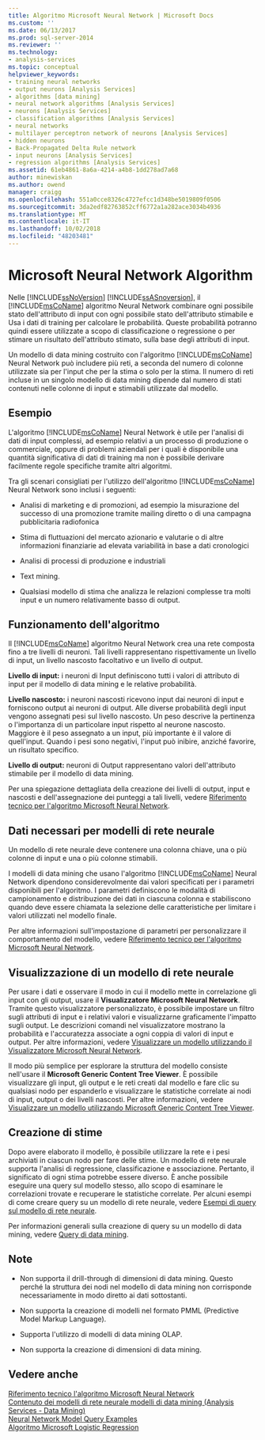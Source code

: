 ```yaml
---
title: Algoritmo Microsoft Neural Network | Microsoft Docs
ms.custom: ''
ms.date: 06/13/2017
ms.prod: sql-server-2014
ms.reviewer: ''
ms.technology:
- analysis-services
ms.topic: conceptual
helpviewer_keywords:
- training neural networks
- output neurons [Analysis Services]
- algorithms [data mining]
- neural network algorithms [Analysis Services]
- neurons [Analysis Services]
- classification algorithms [Analysis Services]
- neural networks
- multilayer perceptron network of neurons [Analysis Services]
- hidden neurons
- Back-Propagated Delta Rule network
- input neurons [Analysis Services]
- regression algorithms [Analysis Services]
ms.assetid: 61eb4861-8a6a-4214-a4b8-1dd278ad7a68
author: minewiskan
ms.author: owend
manager: craigg
ms.openlocfilehash: 551a0cce8326c4727efcc1d348be5019809f0506
ms.sourcegitcommit: 3da2edf82763852cff6772a1a282ace3034b4936
ms.translationtype: MT
ms.contentlocale: it-IT
ms.lasthandoff: 10/02/2018
ms.locfileid: "48203481"
---
```

# <a name="microsoft-neural-network-algorithm"></a>Microsoft Neural Network Algorithm
  Nelle [!INCLUDE[ssNoVersion](../../includes/ssnoversion-md.md)] [!INCLUDE[ssASnoversion](../../includes/ssasnoversion-md.md)], il [!INCLUDE[msCoName](../../includes/msconame-md.md)] algoritmo Neural Network combinare ogni possibile stato dell'attributo di input con ogni possibile stato dell'attributo stimabile e Usa i dati di training per calcolare le probabilità. Queste probabilità potranno quindi essere utilizzate a scopo di classificazione o regressione o per stimare un risultato dell'attributo stimato, sulla base degli attributi di input.  
  
 Un modello di data mining costruito con l'algoritmo [!INCLUDE[msCoName](../../includes/msconame-md.md)] Neural Network può includere più reti, a seconda del numero di colonne utilizzate sia per l'input che per la stima o solo per la stima. Il numero di reti incluse in un singolo modello di data mining dipende dal numero di stati contenuti nelle colonne di input e stimabili utilizzate dal modello.  
  
## <a name="example"></a>Esempio  
 L'algoritmo [!INCLUDE[msCoName](../../includes/msconame-md.md)] Neural Network è utile per l'analisi di dati di input complessi, ad esempio relativi a un processo di produzione o commerciale, oppure di problemi aziendali per i quali è disponibile una quantità significativa di dati di training ma non è possibile derivare facilmente regole specifiche tramite altri algoritmi.  
  
 Tra gli scenari consigliati per l'utilizzo dell'algoritmo [!INCLUDE[msCoName](../../includes/msconame-md.md)] Neural Network sono inclusi i seguenti:  
  
-   Analisi di marketing e di promozioni, ad esempio la misurazione del successo di una promozione tramite mailing diretto o di una campagna pubblicitaria radiofonica  
  
-   Stima di fluttuazioni del mercato azionario e valutarie o di altre informazioni finanziarie ad elevata variabilità in base a dati cronologici  
  
-   Analisi di processi di produzione e industriali  
  
-   Text mining.  
  
-   Qualsiasi modello di stima che analizza le relazioni complesse tra molti input e un numero relativamente basso di output.  
  
## <a name="how-the-algorithm-works"></a>Funzionamento dell'algoritmo  
 Il [!INCLUDE[msCoName](../../includes/msconame-md.md)] algoritmo Neural Network crea una rete composta fino a tre livelli di neuroni. Tali livelli rappresentano rispettivamente un livello di input, un livello nascosto facoltativo e un livello di output.  
  
 **Livello di input:** i neuroni di Input definiscono tutti i valori di attributo di input per il modello di data mining e le relative probabilità.  
  
 **Livello nascosto:** i neuroni nascosti ricevono input dai neuroni di input e forniscono output ai neuroni di output. Alle diverse probabilità degli input vengono assegnati pesi sul livello nascosto. Un peso descrive la pertinenza o l'importanza di un particolare input rispetto al neurone nascosto. Maggiore è il peso assegnato a un input, più importante è il valore di quell'input. Quando i pesi sono negativi, l'input può inibire, anziché favorire, un risultato specifico.  
  
 **Livello di output:** neuroni di Output rappresentano valori dell'attributo stimabile per il modello di data mining.  
  
 Per una spiegazione dettagliata della creazione dei livelli di output, input e nascosti e dell'assegnazione dei punteggi a tali livelli, vedere [Riferimento tecnico per l'algoritmo Microsoft Neural Network](microsoft-neural-network-algorithm-technical-reference.md).  
  
## <a name="data-required-for-neural-network-models"></a>Dati necessari per modelli di rete neurale  
 Un modello di rete neurale deve contenere una colonna chiave, una o più colonne di input e una o più colonne stimabili.  
  
 I modelli di data mining che usano l'algoritmo [!INCLUDE[msCoName](../../includes/msconame-md.md)] Neural Network dipendono considerevolmente dai valori specificati per i parametri disponibili per l'algoritmo. I parametri definiscono le modalità di campionamento e distribuzione dei dati in ciascuna colonna e stabiliscono quando deve essere chiamata la selezione delle caratteristiche per limitare i valori utilizzati nel modello finale.  
  
 Per altre informazioni sull'impostazione di parametri per personalizzare il comportamento del modello, vedere [Riferimento tecnico per l'algoritmo Microsoft Neural Network](microsoft-neural-network-algorithm-technical-reference.md).  
  
## <a name="viewing-a-neural-network-model"></a>Visualizzazione di un modello di rete neurale  
 Per usare i dati e osservare il modo in cui il modello mette in correlazione gli input con gli output, usare il **Visualizzatore Microsoft Neural Network**. Tramite questo visualizzatore personalizzato, è possibile impostare un filtro sugli attributi di input e i relativi valori e visualizzarne graficamente l'impatto sugli output. Le descrizioni comandi nel visualizzatore mostrano la probabilità e l'accuratezza associate a ogni coppia di valori di input e output. Per altre informazioni, vedere [Visualizzare un modello utilizzando il Visualizzatore Microsoft Neural Network](browse-a-model-using-the-microsoft-neural-network-viewer.md).  
  
 Il modo più semplice per esplorare la struttura del modello consiste nell'usare il **Microsoft Generic Content Tree Viewer**. È possibile visualizzare gli input, gli output e le reti creati dal modello e fare clic su qualsiasi nodo per espanderlo e visualizzare le statistiche correlate ai nodi di input, output o dei livelli nascosti. Per altre informazioni, vedere [Visualizzare un modello utilizzando Microsoft Generic Content Tree Viewer](browse-a-model-using-the-microsoft-generic-content-tree-viewer.md).  
  
## <a name="creating-predictions"></a>Creazione di stime  
 Dopo avere elaborato il modello, è possibile utilizzare la rete e i pesi archiviati in ciascun nodo per fare delle stime. Un modello di rete neurale supporta l'analisi di regressione, classificazione e associazione. Pertanto, il significato di ogni stima potrebbe essere diverso. È anche possibile eseguire una query sul modello stesso, allo scopo di esaminare le correlazioni trovate e recuperare le statistiche correlate. Per alcuni esempi di come creare query su un modello di rete neurale, vedere [Esempi di query sul modello di rete neurale](neural-network-model-query-examples.md).  
  
 Per informazioni generali sulla creazione di query su un modello di data mining, vedere [Query di data mining](data-mining-queries.md).  
  
## <a name="remarks"></a>Note  
  
-   Non supporta il drill-through di dimensioni di data mining. Questo perché la struttura dei nodi nel modello di data mining non corrisponde necessariamente in modo diretto ai dati sottostanti.  
  
-   Non supporta la creazione di modelli nel formato PMML (Predictive Model Markup Language).  
  
-   Supporta l'utilizzo di modelli di data mining OLAP.  
  
-   Non supporta la creazione di dimensioni di data mining.  
  
## <a name="see-also"></a>Vedere anche  
 [Riferimento tecnico l'algoritmo Microsoft Neural Network](microsoft-neural-network-algorithm-technical-reference.md)   
 [Contenuto dei modelli di rete neurale modelli di data mining &#40;Analysis Services - Data Mining&#41;](mining-model-content-for-neural-network-models-analysis-services-data-mining.md)   
 [Neural Network Model Query Examples](neural-network-model-query-examples.md)   
 [Algoritmo Microsoft Logistic Regression](microsoft-logistic-regression-algorithm.md)  
  
  
